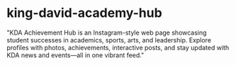 # king-david-academy-hub
"KDA Achievement Hub is an Instagram-style web page showcasing student successes in academics, sports, arts, and leadership. Explore profiles with photos, achievements, interactive posts, and stay updated with KDA news and events—all in one vibrant feed."
